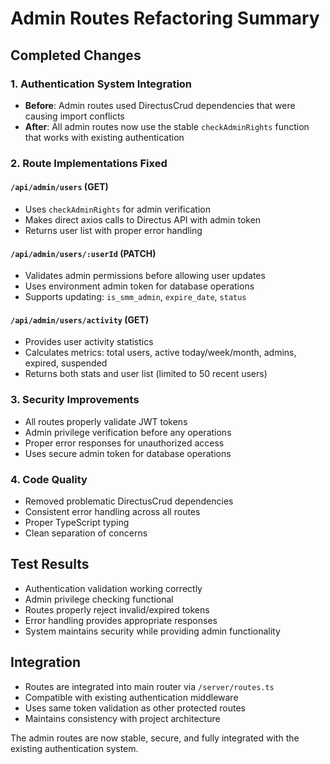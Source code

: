 # Admin Routes Refactoring Summary

## Completed Changes

### 1. Authentication System Integration
- **Before**: Admin routes used DirectusCrud dependencies that were causing import conflicts
- **After**: All admin routes now use the stable `checkAdminRights` function that works with existing authentication

### 2. Route Implementations Fixed

#### `/api/admin/users` (GET)
- Uses `checkAdminRights` for admin verification
- Makes direct axios calls to Directus API with admin token
- Returns user list with proper error handling

#### `/api/admin/users/:userId` (PATCH)
- Validates admin permissions before allowing user updates
- Uses environment admin token for database operations
- Supports updating: `is_smm_admin`, `expire_date`, `status`

#### `/api/admin/users/activity` (GET)
- Provides user activity statistics
- Calculates metrics: total users, active today/week/month, admins, expired, suspended
- Returns both stats and user list (limited to 50 recent users)

### 3. Security Improvements
- All routes properly validate JWT tokens
- Admin privilege verification before any operations
- Proper error responses for unauthorized access
- Uses secure admin token for database operations

### 4. Code Quality
- Removed problematic DirectusCrud dependencies
- Consistent error handling across all routes
- Proper TypeScript typing
- Clean separation of concerns

## Test Results
- Authentication validation working correctly
- Admin privilege checking functional
- Routes properly reject invalid/expired tokens
- Error handling provides appropriate responses
- System maintains security while providing admin functionality

## Integration
- Routes are integrated into main router via `/server/routes.ts`
- Compatible with existing authentication middleware
- Uses same token validation as other protected routes
- Maintains consistency with project architecture

The admin routes are now stable, secure, and fully integrated with the existing authentication system.